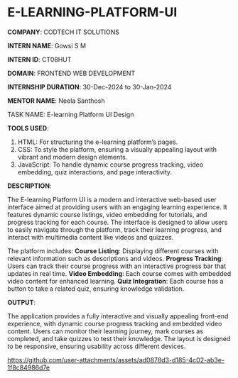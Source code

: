 # E-LEARNING-PLATFORM-UI

**COMPANY**: CODTECH IT SOLUTIONS

**INTERN NAME**: Gowsi S M

**INTERN ID**: CT08HUT

**DOMAIN**: FRONTEND WEB DEVELOPMENT

**INTERNSHIP DURATION**: 30-Dec-2024 to 30-Jan-2024

**MENTOR NAME**: Neela Santhosh

TASK NAME: E-learning Platform UI Design

**TOOLS USED**:

1. HTML: For structuring the e-learning platform’s pages.
2. CSS: To style the platform, ensuring a visually appealing layout with vibrant and modern design elements.
3. JavaScript: To handle dynamic course progress tracking, video embedding, quiz interactions, and page interactivity.

**DESCRIPTION**:

The E-learning Platform UI is a modern and interactive web-based user interface aimed at providing users with an engaging learning experience. It features dynamic course listings, video embedding for tutorials, and progress tracking for each course. The interface is designed to allow users to easily navigate through the platform, track their learning progress, and interact with multimedia content like videos and quizzes.

The platform includes:
**Course Listing**: Displaying different courses with relevant information such as descriptions and videos.
**Progress Tracking**: Users can track their course progress with an interactive progress bar that updates in real time.
**Video Embedding**: Each course comes with embedded video content for enhanced learning.
**Quiz Integration**: Each course has a button to take a related quiz, ensuring knowledge validation.

**OUTPUT**:

The application provides a fully interactive and visually appealing front-end experience, with dynamic course progress tracking and embedded video content. Users can monitor their learning journey, mark courses as completed, and take quizzes to test their knowledge. The layout is designed to be responsive, ensuring usability across different devices. 

https://github.com/user-attachments/assets/ad0878d3-d185-4c02-ab3e-1f8c84986d7e
